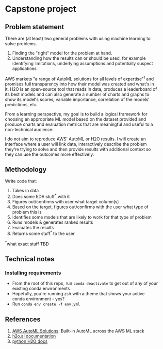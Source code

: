 # Capstone project

## Problem statement
There are (at least) two general problems with using machine learning to solve problems.
1. Finding the "right" model for the problem at hand.
2. Understanding how the results can or should be used, for example identifying limitations, underlying 
    assumptions and potentially suspect applications.

AWS markets "a range of AutoML solutions for all levels of expertise"<sup>1</sup> and promises full
transparency into how their model was created and what's in it. H2O is an open-source tool that 
reads in data, produces a leaderboard of its best models and can also generate a number of charts and 
graphs to show its model's scores, variable importance, correlation of the models' predictions, etc.

From a learning perspective, my goal is to build a logical framework for choosing an appropriate ML model
based on the dataset provided and produce charts and evaluation metrics that are meaningful and useful to a non-technical audience.

I do not aim to reproduce AWS' AutoML or H2O results. I will create an interface where a user
will link data, interactively describe the problem they're trying to solve and then provide results 
with additional context so they can use the outcomes more effectively.


## Methodology
Write code that:
1. Takes in data
2. Does some EDA stuff<sup>*</sup> with it
3. Figures out/confirms with user what target column(s)
4. Based on the target, figures out/confirms with the user what type of problem this is
5. Identifies some models that are likely to work for that type of problem
6. Runs models & generates ranked results
7. Evaluates the results
8. Returns some stuff<sup>*</sup> to the user

<sup>*</sup>what exact stuff TBD

## Technical notes
### Installing requirements
- From the root of this repo, run `conda deactivate` to get out of any of your existing conda environments
- Hopefully, you're running zsh with a theme that shows your active conda environment - yes?
- Run `conda env create -f env.yml`

## References
1. [AWS AutoML Solutions](https://aws.amazon.com/machine-learning/automl/): Built-in AutoML across the AWS ML stack
2. [h2o.ai documentation](https://h2o.ai/platform/ai-cloud/make/h2o/)
3. [python H2O docs](https://docs.h2o.ai/h2o/latest-stable/h2o-py/docs/intro.html#what-is-h2o)
